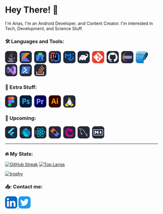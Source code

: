 # Hey There! 👋

I'm Anas, I'm an Android Developer, and Content Creator. I'm interested in Tech, Development, and Science Stuff.
                                                                                                                 
### :hammer_and_wrench: Languages and Tools:
<div>
  <img src="https://github.com/tandpfun/skill-icons/blob/main/icons/Java-Dark.svg" title="Java" alt="Java" width="40" height="40"/>&nbsp;
  <img src="https://github.com/tandpfun/skill-icons/blob/main/icons/Kotlin-Dark.svg" title="Kotlin" alt="Kotlin" width="40" height="40"/>&nbsp;
  <img src="https://github.com/tandpfun/skill-icons/blob/main/icons/AndroidStudio-Dark.svg" title="AndroidStudio" alt="AndroidStudio" width="40" height="40"/>&nbsp;
  <img src="https://github.com/tandpfun/skill-icons/blob/main/icons/Idea-Dark.svg" title="Idea" alt="Idea" width="40" height="40"/>&nbsp;
  <img src="https://github.com/tandpfun/skill-icons/blob/main/icons/MaterialUI-Dark.svg" title="Material UI" alt="Material UI" width="40" height="40"/>&nbsp;
  <img src="https://github.com/tandpfun/skill-icons/blob/main/icons/Gradle-Dark.svg" title="Gradle" alt="Gradle" width="40" height="40"/>&nbsp;
  <img src="https://github.com/tandpfun/skill-icons/blob/main/icons/Git.svg"  title="Git" alt="Git" width="40" height="40"/>&nbsp;
  <img src="https://github.com/tandpfun/skill-icons/blob/main/icons/Github-Dark.svg" title="Github" alt="Github" width="40" height="40"/>&nbsp;
  <img src="https://github.com/tandpfun/skill-icons/blob/main/icons/Eclipse-Dark.svg" title="Eclipse" alt="Eclipse" width="40" height="40"/>&nbsp;
  <img src="https://github.com/tandpfun/skill-icons/blob/main/icons/SQLite.svg" title="SQLite" alt="SQLite" width="40" height="40"/>&nbsp;
  <img src="https://github.com/tandpfun/skill-icons/blob/main/icons/VisualStudio-Dark.svg" title="VisualStudio" alt="VisualStudio" width="40" height="40"/>&nbsp;
  <img src="https://github.com/tandpfun/skill-icons/blob/main/icons/Powershell-Dark.svg" title="Powershell" alt="Powershell" width="40" height="40"/>&nbsp;
  <img src="https://github.com/tandpfun/skill-icons/blob/main/icons/StackOverflow-Dark.svg" title="StackOverflow" **alt="StackOverflow" width="40" height="40"/>
</div>

### 🌃 Extra Stuff:
<div>
  <img src="https://github.com/tandpfun/skill-icons/blob/main/icons/Figma-Dark.svg" title="Figma" alt="Figma" width="40" height="40"/>&nbsp;
  <img src="https://github.com/tandpfun/skill-icons/blob/main/icons/Photoshop.svg" title="Photoshop" alt="Photoshop" width="40" height="40"/>&nbsp;
  <img src="https://github.com/tandpfun/skill-icons/blob/main/icons/Premiere.svg" title="Premiere" alt="Premiere" width="40" height="40"/>&nbsp;
  <img src="https://github.com/tandpfun/skill-icons/blob/main/icons/Illustrator.svg" title="Illustrator" alt="Illustrator" width="40" height="40"/>&nbsp;
  <img src="https://github.com/tandpfun/skill-icons/blob/main/icons/Linux-Dark.svg" title="Linux" **alt="Linux" width="40" height="40"/>
</div>

### 🚧 Upcoming:
<div>
  <img src="https://github.com/tandpfun/skill-icons/blob/main/icons/Flutter-Dark.svg" title="Flutter" alt="Flutter" width="40" height="40"/>&nbsp;
  <img src="https://github.com/tandpfun/skill-icons/blob/main/icons/Dart-Dark.svg" title="Dart" alt="Dart" width="40" height="40"/>&nbsp;
  <img src="https://github.com/tandpfun/skill-icons/blob/main/icons/React-Dark.svg" title="React" alt="React" width="40" height="40"/>&nbsp;
  <img src="https://github.com/tandpfun/skill-icons/blob/main/icons/Ktor-Dark.svg" title="ktor" alt="ktor" width="40" height="40"/>&nbsp;
  <img src="https://github.com/tandpfun/skill-icons/blob/main/icons/ReactiveX-Dark.svg" title="ReactiveX"  alt="ReactiveX" width="40" height="40"/>&nbsp;
  <img src="https://github.com/tandpfun/skill-icons/blob/main/icons/MySQL-Dark.svg" title="MySQL"  alt="MySQL" width="40" height="40"/>&nbsp;
  <img src="https://github.com/tandpfun/skill-icons/blob/main/icons/Markdown-Dark.svg" title="Markdown" alt="Markdown" width="40" height="40"/>
</div>

---

### 🔥 My Stats:
[![GitHub Streak](http://github-readme-streak-stats.herokuapp.com?user=AstroAnasTariq&theme=github-dark-blue&hide_border=true)](https://git.io/streak-stats)
[![Top Langs](https://github-readme-stats.vercel.app/api/top-langs/?username=AstroAnasTariq&layout=compact&theme=github_dark&hide_border=true)](https://github.com/anuraghazra/github-readme-stats)

[![trophy](https://github-profile-trophy.vercel.app/?username=AstroAnasTariq&theme=nord&no-frame=true)](https://github.com/ryo-ma/github-profile-trophy)

### 📥: Contact me:
<a href="https://www.linkedin.com/in/astroanastariq/">
  <img height="40" src="https://github.com/tandpfun/skill-icons/blob/main/icons/LinkedIn.svg"/>
</a>

<a href="https://twitter.com/AstroAnasTariq">
  <img height="40" src="https://github.com/tandpfun/skill-icons/blob/main/icons/Twitter.svg"/>
</a>
